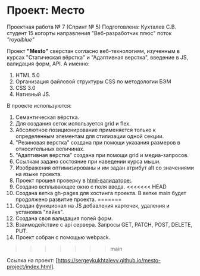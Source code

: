 # Проект: Место

Проектная работа № 7 (Спринт № 5)
Подготовлена: Кухталев С.В.
студент 15 когорты направления "Веб-разработчик плюс" поток _"royalblue"_

Проект **"Mesto"** сверстан согласно веб-технологиям, изученным в курсах
"Статическая вёрстка" и "Адаптивная верстка", введение в JS, валидация форм, API.
А именно:

1. HTML 5.0
2. Организация файловой структуры CSS по методологии БЭМ
3. CSS 3.0
4. Нативный JS.

В проекте используются:

1. Семантическая вёрстка.
2. Для создания сеток используется grid и flex.
3. Абсолютное позиционирование применяется только к определенным элементам для стилизации одной секции.
4. "Резиновая верстка" создана при помощи указания размеров в относительных величинах.
5. "Адаптивная верстка" создана при помощи grid и медиа-запросов.
6. Ссылкам задано состояние при наведении курса мыши.
7. Изображения оптимизированы и им задан атрибут alt со значениями на языке проекта.
8. Проект прошел проверку в [html-валидаторе:](https://validator.w3.org/nu/).
9. Создано всплывающее окно с поля ввода.
<<<<<<< HEAD
10. Создана ветка gh-pages для хостинга проекта. В ветке main будет продолжено развитие проекта.
=======
10. Создан функционал на JS добавления карточек, удаления и установка "лайка".
11. Создана своя валидация полей форм.
12. Взаимодействие с api сервера. Запросы GET, PATCH, POST, DELETE, PUT.
13. Проект собран с помощью webpack.
>>>>>>> main

Ссылка на проект: [https://sergeykukhtalevv.github.io/mesto-project/index.html].
